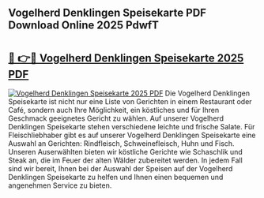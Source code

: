 ## Vogelherd Denklingen Speisekarte PDF Download Online 2025 PdwfT

# <h2><a href="http://gcc07au.nevu.top/?p=Vogelherd+Denklingen+Speisekarte">🔗 👉🔴 Vogelherd Denklingen Speisekarte 2025 PDF</a></h2>

[![Vogelherd Denklingen Speisekarte 2025 PDF](https://i.imgur.com/dBaPXMq.png)](http://gcc07au.nevu.top/?p=Vogelherd+Denklingen+Speisekarte)
Die Vogelherd Denklingen Speisekarte ist nicht nur eine Liste von Gerichten in einem Restaurant oder Café, sondern auch Ihre Möglichkeit, ein köstliches und für Ihren Geschmack geeignetes Gericht zu wählen. Auf unserer Vogelherd Denklingen Speisekarte stehen verschiedene leichte und frische Salate. Für Fleischliebhaber gibt es auf unserer Vogelherd Denklingen Speisekarte eine Auswahl an Gerichten: Rindfleisch, Schweinefleisch, Huhn und Fisch. Unseren Auserwählten bieten wir köstliche Gerichte wie Schaschlik und Steak an, die im Feuer der alten Wälder zubereitet werden. In jedem Fall sind wir bereit, Ihnen bei der Auswahl der Speisen auf der Vogelherd Denklingen Speisekarte zu helfen und Ihnen einen bequemen und angenehmen Service zu bieten.
